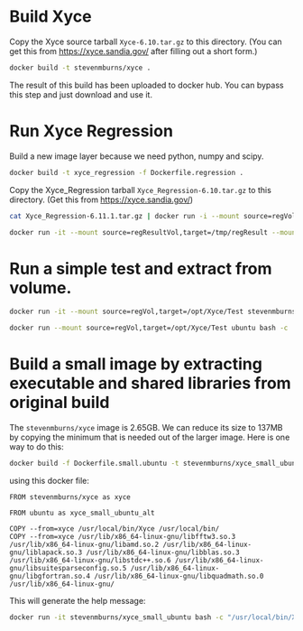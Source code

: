 
# Build Xyce

Copy the Xyce source tarball `Xyce-6.10.tar.gz` to this directory. (You can get this from https://xyce.sandia.gov/ after filling out a short form.)

```bash
docker build -t stevenmburns/xyce .
```
The result of this build has been uploaded to docker hub. You can bypass this step and just download and use it.

# Run Xyce Regression

Build a new image layer because we need python, numpy and scipy.

```bash
docker build -t xyce_regression -f Dockerfile.regression .
```

Copy the Xyce_Regression tarball `Xyce_Regression-6.10.tar.gz` to this directory. (Get this from https://xyce.sandia.gov/)

```bash
cat Xyce_Regression-6.11.1.tar.gz | docker run -i --mount source=regVol,target=/opt/Xyce/Test ubuntu bash -c "cd /opt/Xyce/Test && tar xvfz -"

docker run -it --mount source=regResultVol,target=/tmp/regResult --mount source=regVol,target=/opt/Xyce/Test xyce_regression bash -c 'cd /tmp && /opt/Xyce/Test/Xyce_Regression-6.11.1/TestScripts/run_xyce_regression --output=/tmp/regResult/Xyce_Test --xyce_test=/opt/Xyce/Test/Xyce_Regression-6.11.1 --resultfile=/tmp/regResult/serial_results --taglist="+serial+nightly?noverbose-verbose?klu?fft-library" /usr/local/bin/Xyce'
```

# Run a simple test and extract from volume.

```bash
docker run -it --mount source=regVol,target=/opt/Xyce/Test stevenmburns/xyce bash -c 'cd /opt/Xyce/Test/Xyce_Regression-6.11.1/Netlists/RLC && /usr/local/bin/Xyce rlc.cir'

docker run --mount source=regVol,target=/opt/Xyce/Test ubuntu bash -c 'cd /opt/Xyce/Test/Xyce_Regression-6.11.1/Netlists/RLC && tar cvf - .' > Results.tar
```

# Build a small image by extracting executable and shared libraries from original build

The `stevenmburns/xyce` image is 2.65GB. We can reduce its size to 137MB by copying the minimum that is needed out of the larger image.
Here is one way to do this:
```bash
docker build -f Dockerfile.small.ubuntu -t stevenmburns/xyce_small_ubuntu .
```
using this docker file:
```
FROM stevenmburns/xyce as xyce

FROM ubuntu as xyce_small_ubuntu_alt

COPY --from=xyce /usr/local/bin/Xyce /usr/local/bin/
COPY --from=xyce /usr/lib/x86_64-linux-gnu/libfftw3.so.3 /usr/lib/x86_64-linux-gnu/libamd.so.2 /usr/lib/x86_64-linux-gnu/liblapack.so.3 /usr/lib/x86_64-linux-gnu/libblas.so.3 /usr/lib/x86_64-linux-gnu/libstdc++.so.6 /usr/lib/x86_64-linux-gnu/libsuitesparseconfig.so.5 /usr/lib/x86_64-linux-gnu/libgfortran.so.4 /usr/lib/x86_64-linux-gnu/libquadmath.so.0 /usr/lib/x86_64-linux-gnu/
```

This will generate the help message:
```bash
docker run -it stevenmburns/xyce_small_ubuntu bash -c "/usr/local/bin/Xyce --help"
```
